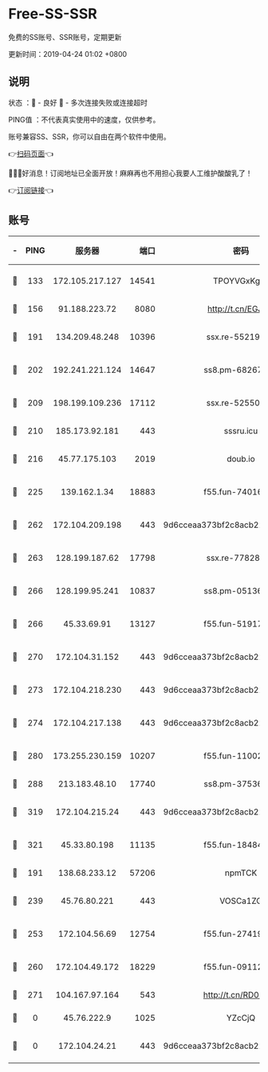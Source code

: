 # Free-SS-SSR

免费的SS账号、SSR账号，定期更新

更新时间：2019-04-24 01:02 +0800

## 说明

状态     ：🙂 - 良好 🙁 - 多次连接失败或连接超时

PING值   ：不代表真实使用中的速度，仅供参考。

账号兼容SS、SSR，你可以自由在两个软件中使用。

👉[扫码页面](https://liesauer.github.io/Free-SS-SSR/)👈

🎉🎉🎉好消息！订阅地址已全面开放！麻麻再也不用担心我要人工维护酸酸乳了！

👉[订阅链接](https://www.liesauer.net/yogurt/subscribe?ACCESS_TOKEN=DAYxR3mMaZAsaqUb)👈

## 账号

|-|PING|服务器|端口|密码|加密方式|区域|
|:----:|:----:|:-----:|-----:|:----:|:----:|:----:|
|🙂|133|172.105.217.127|14541|TPOYVGxKglpi|aes-256-cfb|JP|
|🙂|156|91.188.223.72|8080|http://t.cn/EGJIyrl|rc4-md5|RU|
|🙂|191|134.209.48.248|10396|ssx.re-55219751|aes-256-cfb|US|
|🙂|202|192.241.221.124|14647|ss8.pm-68267286|aes-256-cfb|US|
|🙂|209|198.199.109.236|17112|ssx.re-52550724|aes-256-cfb|US|
|🙂|210|185.173.92.181|443|sssru.icu|rc4-md5|RU|
|🙂|216|45.77.175.103|2019|doub.io|aes-128-ctr|SG|
|🙂|225|139.162.1.34|18883|f55.fun-74016666|aes-256-cfb|SG|
|🙂|262|172.104.209.198|443|9d6cceaa373bf2c8acb22e60b6a58be6|aes-256-cfb|US|
|🙂|263|128.199.187.62|17798|ssx.re-77828825|aes-256-cfb|SG|
|🙂|266|128.199.95.241|10837|ss8.pm-05136377|aes-256-cfb|SG|
|🙂|266|45.33.69.91|13127|f55.fun-51917148|aes-256-cfb|US|
|🙂|270|172.104.31.152|443|9d6cceaa373bf2c8acb22e60b6a58be6|aes-256-cfb|US|
|🙂|273|172.104.218.230|443|9d6cceaa373bf2c8acb22e60b6a58be6|aes-256-cfb|US|
|🙂|274|172.104.217.138|443|9d6cceaa373bf2c8acb22e60b6a58be6|aes-256-cfb|US|
|🙂|280|173.255.230.159|10207|f55.fun-11002596|aes-256-cfb|US|
|🙂|288|213.183.48.10|17740|ss8.pm-37536605|rc4-md5|RU|
|🙂|319|172.104.215.24|443|9d6cceaa373bf2c8acb22e60b6a58be6|aes-256-cfb|US|
|🙂|321|45.33.80.198|11135|f55.fun-18484831|aes-256-cfb|US|
|🙂|191|138.68.233.12|57206|npmTCK|rc4-md5|US|
|🙂|239|45.76.80.221|443|VOSCa1ZG|aes-256-cfb|DE|
|🙂|253|172.104.56.69|12754|f55.fun-27419947|aes-256-cfb|SG|
|🙂|260|172.104.49.172|18229|f55.fun-09112326|aes-256-cfb|SG|
|🙂|271|104.167.97.164|543|http://t.cn/RD0D7sx|rc4-md5|CA|
|🙁|0|45.76.222.9|1025|YZcCjQ|rc4-md5|JP|
|🙁|0|172.104.24.21|443|9d6cceaa373bf2c8acb22e60b6a58be6|aes-256-cfb|US|
